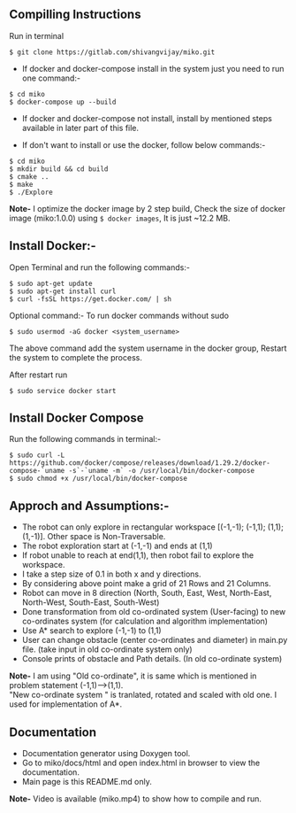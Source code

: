 ## Compilling Instructions

Run in terminal
````
$ git clone https://gitlab.com/shivangvijay/miko.git
````

- If docker and docker-compose install in the system just you need to run one command:- 

````
$ cd miko
$ docker-compose up --build
````

- If docker and docker-compose not install, install by mentioned steps available in later part of this file.

- If don't want to install or use the docker, follow below commands:-

````
$ cd miko
$ mkdir build && cd build
$ cmake ..
$ make
$ ./Explore
````

**Note-** I optimize the docker image by 2 step build, Check the size of docker image (miko:1.0.0) using ```` $ docker images ````, It is just ~12.2 MB.

## Install Docker:-

Open Terminal and run the following commands:-

````
$ sudo apt-get update
$ sudo apt-get install curl
$ curl -fsSL https://get.docker.com/ | sh
````
Optional command:- To run docker commands without sudo 
````
$ sudo usermod -aG docker <system_username>
````
The above command add the system username in the docker group, Restart the system to complete the process. 

After restart run 

```` 
$ sudo service docker start 
````

## Install Docker Compose

Run the following commands in terminal:- 

````
$ sudo curl -L https://github.com/docker/compose/releases/download/1.29.2/docker-compose-`uname -s`-`uname -m` -o /usr/local/bin/docker-compose
$ sudo chmod +x /usr/local/bin/docker-compose
````

## Approch and Assumptions:-

- The robot can only explore in rectangular workspace [(-1,-1); (-1,1); (1,1); (1,-1)]. Other space is Non-Traversable.
- The robot exploration start at (-1,-1) and ends at (1,1)
- If robot unable to reach at end(1,1), then robot fail to explore the workspace.
- I take a step size of 0.1 in both x and y directions. 
- By considering above point make a grid of 21 Rows and 21 Columns.
- Robot can move in 8 direction (North, South, East, West, North-East, North-West, South-East, South-West)
- Done transformation from old co-ordinated system (User-facing) to new co-ordinates system (for calculation and algorithm implementation)
- Use A* search to explore (-1,-1) to (1,1)
- User can change obstacle (center co-ordinates and diameter) in main.py file. (take input in old co-ordinate system only)
- Console prints of obstacle and Path details. (In old co-ordinate system)


**Note-** I am using "Old co-ordinate", it is same which is mentioned in problem statement (-1,1)-->(1,1). <br />
          "New co-ordinate system " is tranlated, rotated and scaled with old one. I used for implementation of A*.


## Documentation

- Documentation generator using Doxygen tool.
- Go to miko/docs/html and open index.html in browser to view the documentation.
- Main page is this README.md only.

**Note-** Video is available (miko.mp4) to show how to compile and run.
